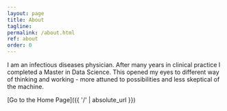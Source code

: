 ```yaml
---
layout: page
title: About
tagline: 
permalink: /about.html
ref: about
order: 0
---
```


I am an infectious diseases physician. After many years in clinical practice I completed a Master in Data Science. This opened my eyes to different way of thinking and working - more attuned to possibilities and less skeptical of the machine. 

[Go to the Home Page]({{ '/' | absolute_url }})
